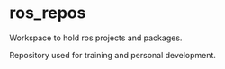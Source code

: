 # ros_repos
Workspace to hold ros projects and packages.

Repository used for training and personal development.
